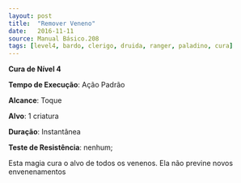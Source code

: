 ```yaml
---
layout: post
title:  "Remover Veneno"
date:   2016-11-11
source: Manual Básico.208
tags: [level4, bardo, clerigo, druida, ranger, paladino, cura]
---
```


**Cura de Nível 4**

**Tempo de Execução**: Ação Padrão

**Alcance**: Toque

**Alvo**: 1 criatura

**Duração**: Instantânea

**Teste de Resistência**: nenhum;

Esta magia cura o alvo de todos os venenos. Ela não previne novos envenenamentos